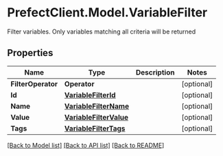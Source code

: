# PrefectClient.Model.VariableFilter
Filter variables. Only variables matching all criteria will be returned

## Properties

Name | Type | Description | Notes
------------ | ------------- | ------------- | -------------
**FilterOperator** | **Operator** |  | [optional] 
**Id** | [**VariableFilterId**](VariableFilterId.md) |  | [optional] 
**Name** | [**VariableFilterName**](VariableFilterName.md) |  | [optional] 
**Value** | [**VariableFilterValue**](VariableFilterValue.md) |  | [optional] 
**Tags** | [**VariableFilterTags**](VariableFilterTags.md) |  | [optional] 

[[Back to Model list]](../README.md#documentation-for-models) [[Back to API list]](../README.md#documentation-for-api-endpoints) [[Back to README]](../README.md)

